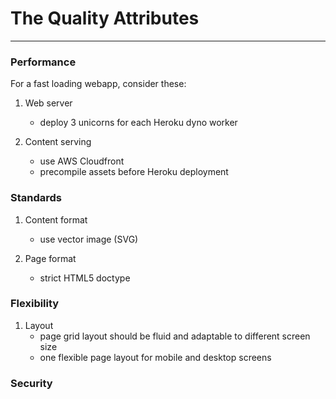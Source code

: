 # The Quality Attributes

---

### Performance
For a fast loading webapp, consider these:
1. Web server
   * deploy 3 unicorns for each Heroku dyno worker

2. Content serving
   * use AWS Cloudfront
   * precompile assets before Heroku deployment
   
### Standards
1. Content format
   * use vector image (SVG)
   
2. Page format
   * strict HTML5 doctype
   
### Flexibility
1. Layout
   * page grid layout should be fluid and adaptable to different screen size
   * one flexible page layout for mobile and desktop screens
   
### Security
